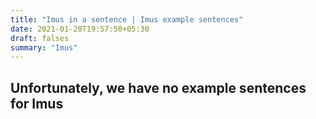```yaml
---
title: "Imus in a sentence | Imus example sentences"
date: 2021-01-20T19:57:50+05:30
draft: falses
summary: "Imus"
---
```

## Unfortunately, we have no example sentences for Imus                 

